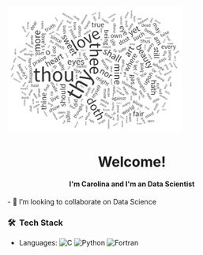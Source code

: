 <!-- GIF -->
<picture> 
  <img alt="Data" src="soneto_shakespeare.jpeg" width="70%" > 
</picture>

<h1 align="center"> Welcome! </h1> 
<h4 align="center"> I'm Carolina and I'm an Data Scientist </h4> 
- 👯 I’m looking to collaborate on Data Science

### 🛠 &nbsp;Tech Stack 
- Languages: ![C](https://img.shields.io/badge/C-00599C?style=flat&labelColor=00599C&logoColor=white)
 ![Python](https://img.shields.io/badge/-Python-05122A?style=flat&logo=python) ![Fortran](https://img.shields.io/badge/-Fortran-734F96?style=flat)

